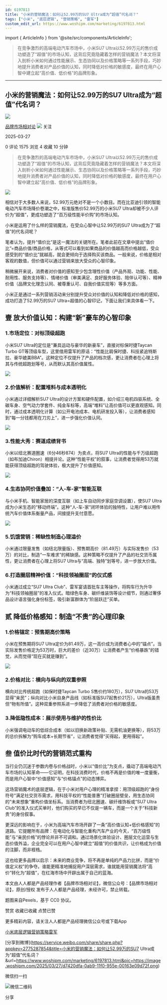 ```yaml
---
id: 6197813
title: "小米的营销魔法：如何让52.99万的SU7 Ultra成为“超值”代名词？"
tags: ["小米", "底层逻辑", "营销策略", "雷军"]
custom_edit_url: https://www.woshipm.com/marketing/6197813.html
---
```

import { ArticleInfo } from '@site/src/components/ArticleInfo';

<ArticleInfo
    author="品牌市场相对论"
    authorLink="https://www.woshipm.com/u/1243814"
    published="2025-03-27"
    views={1575}
    comments={0}
    collects={4}
/>

> 在竞争激烈的高端电动汽车市场中，小米SU7 Ultra以52.99万元的售价成功塑造了“超值”的市场认知，这背后究竟隐藏着怎样的营销魔法？本文将深入剖析小米如何通过性能展示、生态协同以及价格策略等一系列手段，巧妙地提升消费者对产品价值的认知，同时降低对价格的敏感度，最终在用户心智中建立起“高价值、低价格”的品牌形象。

---

## 小米的营销魔法：如何让52.99万的SU7 Ultra成为“超值”代名词？

[![](https://static.woshipm.com/view/woshipm_api_def_20230701144615_1723.png?imageView2/1/w/72/h/72/q/100)](https://www.woshipm.com/u/1243814)

[品牌市场相对论](https://www.woshipm.com/u/1243814) ![](https://static.woshipm.com/tag/1101_1@2x.png) 关注

2025-03-27

0 评论 1575 浏览 4 收藏 10 分钟

> 在竞争激烈的高端电动汽车市场中，小米SU7 Ultra以52.99万元的售价成功塑造了“超值”的市场认知，这背后究竟隐藏着怎样的营销魔法？本文将深入剖析小米如何通过性能展示、生态协同以及价格策略等一系列手段，巧妙地提升消费者对产品价值的认知，同时降低对价格的敏感度，最终在用户心智中建立起“高价值、低价格”的品牌形象。

![](https://image.woshipm.com/2025/03/27/d7420dfa-0ab9-11f0-955e-00163e09d72f.png)

相信对于大多数人来说，52.99万元绝对不是一个小数目。而在比亚迪引领的智能电动汽车市场降价卷潮之中，标准版售价52.99万的小米SU7 Ultra却被不少人评价为“超值”，更成功塑造了“百万级性能半价购”的市场认知。

小米是运用了什么样的营销魔法，在受众心智中让52.99万的SU7 Ultra成为了“超值”的代名词呢？

笔者认为，提升“值价比”是这一魔法的关键所在。笔者此前在文章中提出“值价比”=商品价值/商品价格，从等式可以看到如果商品的价值越高而价格越低，受众感受到的“值价比”就越高，就会更倾向于选择购买该商品。一般来说，价格是相对客观的数值，但价值可以通过营销来放大受众的心智印象。

稍微展开来说，消费者对价值的感知至少包含理性价值（产品外观、功能、性能、耐用性、服务支持等）、情绪价值（审美满足、良好服务体验、陪伴认可等）、精神价值（品牌文化理念认同、被尊重认可、自我价值实现等）等多方面。

小米正是通过一系列营销活动来分别提升受众对价值的认知和降低对价格的感知，成功打造了52.99万的SU7 Ultra=超值的心智印记，下面让我们来具体看一下。

## 壹 放大价值认知：构建“新”豪车的心智印象

### 1.市场定位：对标顶级超跑

小米SU7 Ultra的定位是“兼具运动与豪华的新豪车”，直接对标保时捷Taycan Turbo GT等顶级车型，这里借用雷军的原话：“性能比肩保时捷、科技紧追特斯拉、豪华媲美BBA”。这种定位不仅提升了产品的档次感，更让消费者在心理上将其与传统超跑划等号，从而默认其高价值属性。

![](https://image.woshipm.com/2025/03/27/83cbf7de-0ab5-11f0-8f5a-00163e09d72f.png)

### 2.价值解析：配置堆料与成本透明化

小米通过详细解析SU7 Ultra的设计方案和硬件配置，如介绍三电机四驱系统、全碳车身、空气动力学套件、纯金车标等，高端“堆料”让高价值可以更直观感知。同时，通过成本透明化计算（如公开电池成本、电机研发投入等），让消费者感知到“每一分钱都用在刀刃上”，进一步强化价值认同。

![](https://image.woshipm.com/2025/03/27/84b38040-0ab5-11f0-8f5a-00163e09d72f.png)

### 3.性能大秀：赛道成绩背书

小米以纽北赛道圈速（6分46秒874）为卖点，将SU7 Ultra的性能与千万级超跑（如布加迪Chiron）相提并论。这种“性能平权”的叙事，让消费者觉得用53万就能获得顶级超跑的驾驶体验，极大提升了价值感知。

![](https://image.woshipm.com/2025/03/27/8587f9c4-0ab5-11f0-8f5a-00163e09d72f.png)

### 4.生态协同价值叠加：“人-车-家”智能互联

与小米手机、智能家居的深度互联（如上车自动同步家庭空调设置），使SU7 Ultra成为小米生态的“移动终端”。这种“人-车-家”闭环体验的独特性，让用户难以用传统汽车价值体系衡量产品，间接提升支付意愿。

![](https://image.woshipm.com/2025/03/27/8639c2bc-0ab5-11f0-8f5a-00163e09d72f.jpg)

### 5.饥饿营销：稀缺性制造心理溢价

小米通过限量发售（如纽北限量版）、预售期高价（81.49万）与实际发售价（53万）的对比，制造“一车难求”的稀缺感。这种策略不仅提升了产品的社交货币属性，更让消费者在心理上将SU7 Ultra与“高端、独特”划等号，进一步放大价值。

### 6.打造圈层精神价值：“科技领袖圈层”的仪式感

小米通过成立“SU7 Ultra Club”、雷军宴请首批车主等操作，将购车行为升华为“科技领袖圈层”的准入仪式。暗绿色车身、碳纤维装饰等设计细节，则通过奢侈品设计语言强化身份标签，吸引新富群体为“阶层跃迁”买单。

## 贰 降低价格感知：制造“不贵”的心理印象

### 1.价格锚定：预售期高价策略

小米在预售期将SU7 Ultra定价为81.49万，这一高价成为消费者心中的“锚点”。当实际发售价格定为53万时，巨大的差价（近30万）让消费者产生“价格暴跌”的错觉，从而觉得“现在买就是赚到”。

![](https://image.woshipm.com/2025/03/27/15e0dc8a-0aba-11f0-955e-00163e09d72f.png)

### 2.价格对比：横向与纵向的双重参照

横向对比传统超跑（如保时捷Taycan Turbo S售价约180万），SU7 Ultra的53万显得“亲民”；纵向对比小米自身产品线（如标准版SU7起售价21万），Ultra版虽贵但“物有所值”。这种双重参照系进一步降低了消费者对价格的敏感度。

### 3.降低隐性成本：展示使用与维护的性价比

小米强调电动车的低综合成本（如以旧换新政策补贴、无需机油更换等），将53万的总价拆解为“购车成本+长期节省”，让消费者觉得“买得起，更用得起”。

## 叁 值价比时代的营销范式重构

当行业仍沉迷于参数内卷与价格战时，小米以“值价比”为支点，撬动了高端电动汽车市场的认知革命——它证明，在科技消费时代，价格不再是价值的唯一度量衡，而是用户心智中“价值感知”与“价格锚点”的动态博弈。

这场营销魔术的底层逻辑，在于小米对用户心理的精准拿捏：用顶级超跑的“身份符号”满足社交货币需求，用科技平权的“性能普惠”打破圈层壁垒，用生态协同的“未来想象”重构价值坐标系。当消费者为纽北圈速、碳纤维饰板或“SU7 Ultra Club”的准入仪式买单时，他们购买的早已不仅是一辆车，而是一个关于“科技新贵”的身份叙事。

更深远的影响在于，小米为高端汽车市场开辟了一条“高价值认知+低价格感知”的道路。它提醒所有品牌：在电动化与智能化重构汽车产业的今天，“百万级性能”与“亲民价格”的悖论并非不可调和。通过场景化体验设计、圈层文化运营与生态价值外溢，企业完全可以在用户心智中建立“超值”的价值共识，让价格成为价值的注脚，而非桎梏。

这也给更多品牌以启示：未来的商业竞争，将不再是单纯的产品力比拼，而是“价值定义权”的争夺。谁能更精准地捕捉用户深层需求，谁就能用营销魔法将“高价”转化为“超值”，在红海市场中开辟出属于自己的蓝海。

本文由人人都是产品经理作者【品牌市场相对论】，微信公众号：【品牌市场相对论】，原创/授权 发布于人人都是产品经理，未经许可，禁止转载。

题图来自Pexels，基于 CC0 协议。

赞赏 收藏已收藏 点赞已赞

更多精彩内容，请关注人人都是产品经理微信公众号或下载App

[小米](https://www.woshipm.com/tag/%e5%b0%8f%e7%b1%b3)[底层逻辑](https://www.woshipm.com/tag/%e5%ba%95%e5%b1%82%e9%80%bb%e8%be%91)[营销策略](https://www.woshipm.com/tag/%e8%90%a5%e9%94%80%e7%ad%96%e7%95%a5)[雷军](https://www.woshipm.com/tag/%e9%9b%b7%e5%86%9b)

[分享到微博](https://service.weibo.com/share/share.php?appkey=2775287854&title=小米的营销魔法：如何让52.99万的SU7 Ultra成为“超值”代名词？&url=https://www.woshipm.com/marketing/6197813.html&pic=https://image.woshipm.com/2025/03/27/d7420dfa-0ab9-11f0-955e-00163e09d72f.png)

微信扫一扫

![微信二维码](https://api.pwmqr.com/qrcode/create/?url=https://www.woshipm.com/marketing/6197813.html)

分享